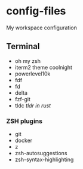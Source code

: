 # config-files
My workspace configuration

## Terminal
- oh my zsh
- iterm2 theme coolnight
- powerlevel10k 
- fdf
- fd
- delta
- fzf-git
- tldc *tldr in rust*

### ZSH plugins
- git
- docker
- z
- zsh-autosuggestions
- zsh-syntax-highlighting
